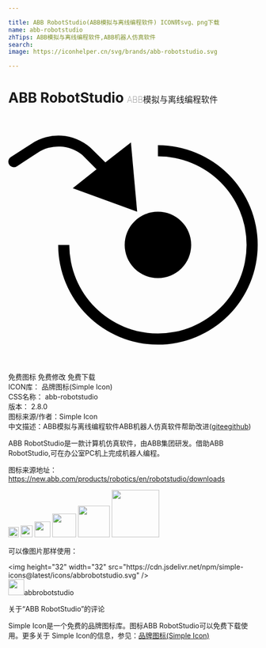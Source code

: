 ```yaml
---

title: ABB RobotStudio(ABB模拟与离线编程软件) ICON转svg、png下载
name: abb-robotstudio
zhTips: ABB模拟与离线编程软件,ABB机器人仿真软件
search: 
image: https://iconhelper.cn/svg/brands/abb-robotstudio.svg

---
```


# ABB RobotStudio  <small style="font-size: 60%;font-weight: 100">ABB模拟与离线编程软件</small>

<div id="svg" class="svg-wrap">
<svg role="img" viewBox="0 0 24 24" xmlns="http://www.w3.org/2000/svg"><title>ABB RobotStudio icon</title><path d="M24 12.46a9.6 9.6 0 01-19.2 0h1.07a8.53 8.53 0 108.53-8.53V2.86a9.6 9.6 0 019.6 9.6zm-9.6-3.2a3.2 3.2 0 103.2 3.2 3.2 3.2 0 00-3.2-3.2zm-2 0l-.6-6.67-2.46 1.92-1.46-1.44a4.67 4.67 0 00-5.62-.37L.24 4a.54.54 0 00-.15.74.54.54 0 00.74.15l2-1.31a3.64 3.64 0 014.29.22l1.37 1.38L6.2 7z"/></svg>
</div>
<detail full-name='abb-robotstudio'></detail>

<div class="detail-page">
<p>
<span><span class="badge-success badge">免费图标</span> <span class="badge-success badge">免费修改</span>  <span class="badge-success badge">免费下载</span> </span>
<br/>
<span>
ICON库：
<span class="badge-secondary badge">品牌图标(Simple Icon)</span> 
</span>
<br/>
<span>
CSS名称：
<span class="badge-secondary badge">abb-robotstudio</span> 
</span>

<br/>
<span>
版本：
<span class="badge-secondary badge">2.8.0</span> 
</span>
<br/>
<span>图标来源/作者：<span class="badge-light badge">Simple Icon</span></span> 
<br/>
<span class="zh-detail">中文描述：<span class="badge-primary badge">ABB模拟与离线编程软件</span><span class="badge-primary badge">ABB机器人仿真软件</span><span class="help-link"><span>帮助改进</span>(<a href="https://gitee.com/liuwave/icon-helper/edit/master/json/brands/abb-robotstudio.json" target="_blank" rel="noopener noreferrer">gitee</a><a href="https://github.com/liuwave/icon-helper/edit/master/json/brands/abb-robotstudio.json" target="_blank" rel="noopener noreferrer">github</a></span>)</span><br/>
</p>
</div><div class="description description alert alert-light"><p>ABB RobotStudio是一款计算机仿真软件，由ABB集团研发。借助ABB RobotStudio,可在办公室PC机上完成机器人编程。</p><p>图标来源地址：<a href="https://new.abb.com/products/robotics/en/robotstudio/downloads" target="_blank" rel="noopener noreferrer">https://new.abb.com/products/robotics/en/robotstudio/downloads</a></p></div>
<div class="alert alert-dark">
<img height="21" width="21" src="https://cdn.jsdelivr.net/npm/simple-icons@latest/icons/abbrobotstudio.svg" />
<img height="24" width="24" src="https://cdn.jsdelivr.net/npm/simple-icons@latest/icons/abbrobotstudio.svg" />
<img height="32" width="32" src="https://cdn.jsdelivr.net/npm/simple-icons@latest/icons/abbrobotstudio.svg" />
<img height="48" width="48" src="https://cdn.jsdelivr.net/npm/simple-icons@latest/icons/abbrobotstudio.svg" />
<img height="64" width="64" src="https://cdn.jsdelivr.net/npm/simple-icons@latest/icons/abbrobotstudio.svg" />
<img height="96" width="96" src="https://cdn.jsdelivr.net/npm/simple-icons@latest/icons/abbrobotstudio.svg" />

</div>
<div>
  <p>可以像图片那样使用：    
  </p>
  <div class="alert alert-primary" style="font-size: 14px">
    &lt;img height="32" width="32" src="https://cdn.jsdelivr.net/npm/simple-icons@latest/icons/abbrobotstudio.svg" /&gt;
    <copy-btn content='<img height="32" width="32" src="https://cdn.jsdelivr.net/npm/simple-icons@latest/icons/abbrobotstudio.svg" />'></copy-btn>
  </div>
  <div class="alert alert-secondary">
    <img height="32" width="32" src="https://cdn.jsdelivr.net/npm/simple-icons@latest/icons/abbrobotstudio.svg" />abbrobotstudio
    <copy-btn content="abbrobotstudio" btn-title="复制图标名称"></copy-btn>
  </div>
</div>

<Vssue title="关于“ABB RobotStudio”的评论" >关于“ABB RobotStudio”的评论</Vssue>


<div><p>Simple Icon是一个免费的品牌图标库。图标ABB RobotStudio可以免费下载使用。更多关于  Simple Icon的信息，参见：<a target="_blank" href="https://iconhelper.cn/brands.html">品牌图标(Simple Icon)</a>
</p></div>
